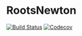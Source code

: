 # RootsNewton

[![Build Status](https://travis-ci.com/sebastiangomez87/RootsNewton.jl.svg?branch=master)](https://travis-ci.com/sebastiangomez87/RootsNewton.jl)
[![Codecov](https://codecov.io/gh/sebastiangomez87/RootsNewton.jl/branch/master/graph/badge.svg)](https://codecov.io/gh/sebastiangomez87/RootsNewton.jl)
